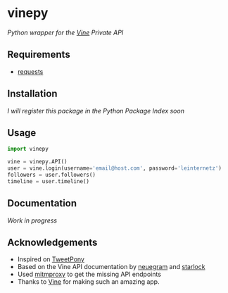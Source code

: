 vinepy
======

*Python wrapper for the [Vine](https://vine.co)  Private API*

## Requirements

* [requests](http://docs.python-requests.org/en/latest/)

## Installation

*I will register this package in the Python Package Index soon*

## Usage

```python
import vinepy

vine = vinepy.API()
user = vine.login(username='email@host.com', password='leinternetz')
followers = user.followers()
timeline = user.timeline()
```

## Documentation

*Work in progress*

## Acknowledgements

* Inspired on [TweetPony](https://github.com/Mezgrman/TweetPony)
* Based on the Vine API documentation by [neuegram](https://github.com/neuegram/vineapi) and [starlock](https://github.com/starlock/vino/wiki/API-Reference)
* Used [mitmproxy](http://mitmproxy.org/) to get the missing API endpoints
* Thanks to [Vine](https://vine.co) for making such an amazing app.
